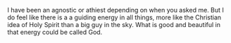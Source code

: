 I have been an agnostic or athiest depending on when you asked me.  But I do feel like there is a a guiding energy in all things, more like the Christian idea of Holy Spirit than a big guy in the sky.  What is good and beautiful in that energy could be called God.

